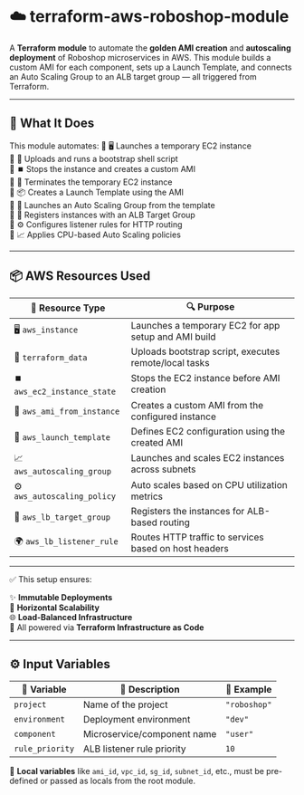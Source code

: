 # ☁️ terraform-aws-roboshop-module

A **Terraform module** to automate the **golden AMI creation** and **autoscaling deployment** of Roboshop microservices in AWS. This module builds a custom AMI for each component, sets up a Launch Template, and connects an Auto Scaling Group to an ALB target group — all triggered from Terraform.

---

## 🚀 What It Does

This module automates:
🔹 🖥️ Launches a temporary EC2 instance  
🔹 🔐 Uploads and runs a bootstrap shell script  
🔹 ⏹️ Stops the instance and creates a custom AMI  
🔹 🧽 Terminates the temporary EC2 instance  
🔹 📦 Creates a Launch Template using the AMI  
🔹 🚀 Launches an Auto Scaling Group from the template  
🔹 🔗 Registers instances with an ALB Target Group  
🔹 ⚙️ Configures listener rules for HTTP routing  
🔹 📈 Applies CPU-based Auto Scaling policies 

---

## 📦 AWS Resources Used

| 🧱 **Resource Type**           | 🔍 **Purpose**                                         |
|-------------------------------|----------------------------------------------------------|
| 🖥️ `aws_instance`            | Launches a temporary EC2 for app setup and AMI build     |
| 📁 `terraform_data`          | Uploads bootstrap script, executes remote/local tasks    |
| ⏹️ `aws_ec2_instance_state`  | Stops the EC2 instance before AMI creation               |
| 📸 `aws_ami_from_instance`   | Creates a custom AMI from the configured instance        |
| 🧬 `aws_launch_template`     | Defines EC2 configuration using the created AMI          |
| 📈 `aws_autoscaling_group`   | Launches and scales EC2 instances across subnets         |
| ⚙️ `aws_autoscaling_policy`  | Auto scales based on CPU utilization metrics             |
| 🎯 `aws_lb_target_group`     | Registers the instances for ALB-based routing            |
| 🌍 `aws_lb_listener_rule`    | Routes HTTP traffic to services based on host headers    |

---

✅ This setup ensures:

✨ **Immutable Deployments**  
📏 **Horizontal Scalability**  
🌐 **Load-Balanced Infrastructure**  
🧩 All powered via **Terraform Infrastructure as Code**

---

## ⚙️ Input Variables

| 🧩 Variable        | 📖 Description                          | 🧪 Example                  |
|-------------------|------------------------------------------|----------------------------|
| `project`         | Name of the project                      | `"roboshop"`               |
| `environment`     | Deployment environment                   | `"dev"`                    |
| `component`       | Microservice/component name              | `"user"`                   |
| `rule_priority`   | ALB listener rule priority               | `10`                       |

📌 **Local variables** like `ami_id`, `vpc_id`, `sg_id`, `subnet_id`, etc., must be pre-defined or passed as locals from the root module.